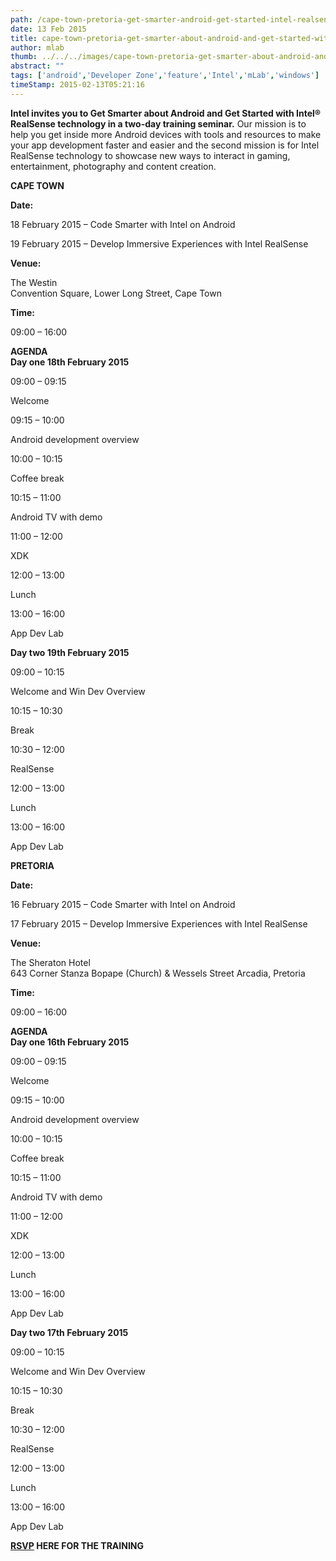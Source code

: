 ```yaml
---
path: /cape-town-pretoria-get-smarter-android-get-started-intel-realsense
date: 13 Feb 2015
title: cape-town-pretoria-get-smarter-about-android-and-get-started-with-intel-realsense
author: mlab
thumb: ../../../images/cape-town-pretoria-get-smarter-about-android-and-get-started-with-intel-realsense.png
abstract: ""
tags: ['android','Developer Zone','feature','Intel','mLab','windows']
timeStamp: 2015-02-13T05:21:16
---
```


**Intel invites you to Get Smarter about Android and Get Started with Intel® RealSense technology in a two-day training seminar.** Our mission is to help you get inside more Android devices with tools and resources to make your app development faster and easier and the second mission is for Intel RealSense technology to showcase new ways to interact in gaming, entertainment, photography and content creation.

**CAPE TOWN**

**Date:**

18 February 2015 – Code Smarter with Intel on Android

19 February 2015 – Develop Immersive Experiences with Intel RealSense

**Venue:**

The Westin  
Convention Square, Lower Long Street, Cape Town

**Time:** 

09:00 – 16:00

**AGENDA**   
****Day one 18th February 2015**** 

09:00 – 09:15

Welcome

09:15 – 10:00

Android development overview

10:00 – 10:15

Coffee break

10:15 – 11:00

Android TV with demo

11:00 – 12:00

XDK

12:00 – 13:00

Lunch

13:00 – 16:00

App Dev Lab

****Day two 19th February 2015**** 

09:00 – 10:15

Welcome and Win Dev Overview

10:15 – 10:30

Break

10:30 – 12:00

RealSense

12:00 – 13:00

Lunch

13:00 – 16:00

App Dev Lab

**PRETORIA**

**Date:**

16 February 2015 – Code Smarter with Intel on Android

17 February 2015 – Develop Immersive Experiences with Intel RealSense

**Venue:**

The Sheraton Hotel  
643 Corner Stanza Bopape (Church) &amp; Wessels Street Arcadia, Pretoria

**Time:** 

09:00 – 16:00

**AGENDA**   
****Day one 16th February 2015**** 

09:00 – 09:15

Welcome

09:15 – 10:00

Android development overview

10:00 – 10:15

Coffee break

10:15 – 11:00

Android TV with demo

11:00 – 12:00

XDK

12:00 – 13:00

Lunch

13:00 – 16:00

App Dev Lab

****Day two 17th February 2015**** 

09:00 – 10:15

Welcome and Win Dev Overview

10:15 – 10:30

Break

10:30 – 12:00

RealSense

12:00 – 13:00

Lunch

13:00 – 16:00

App Dev Lab 

**[RSVP](mailto:pulanem@penquin.co.za) HERE FOR THE TRAINING**


